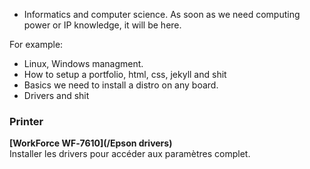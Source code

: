 - Informatics and computer science. 
  As soon as we need computing power or IP knowledge, it will be here. 
  
  
For example: 
- Linux, Windows managment. 
- How to setup a portfolio, html, css, jekyll and shit  
- Basics we need to install a distro on any board.
- Drivers and shit


### Printer 

**[WorkForce WF‑7610](/Epson drivers)**  
Installer les drivers pour accéder aux paramètres complet.  
